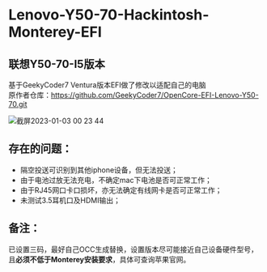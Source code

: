 # Lenovo-Y50-70-Hackintosh-Monterey-EFI
## 联想Y50-70-I5版本

基于GeekyCoder7 Ventura版本EFI做了修改以适配自己的电脑<br>
原作者仓库：https://github.com/GeekyCoder7/OpenCore-EFI-Lenovo-Y50-70.git

![截屏2023-01-03 00 23 44](https://user-images.githubusercontent.com/93360682/210303507-e6d3605c-719d-4a44-8bda-df78f5fadd71.png)

## 存在的问题：
- 隔空投送可识别到其他iphone设备，但无法投送；
- 由于电池过放无法充电，不确定mac下电池是否可正常工作；
- 由于RJ45网口卡口损坏，亦无法确定有线网卡是否可正常工作；
- 未测试3.5耳机口及HDMI输出；

## 备注：
已设置三码，最好自己OCC生成替换，设置版本尽可能接近自己设备硬件型号，且**必须不低于Monterey安装要求**，具体可查询苹果官网。
